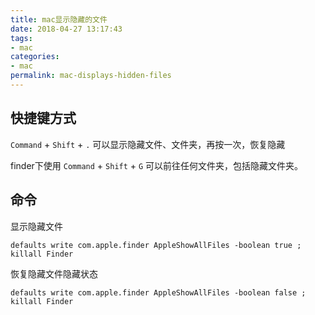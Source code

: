 ```yaml
---
title: mac显示隐藏的文件
date: 2018-04-27 13:17:43
tags:
- mac
categories:
- mac
permalink: mac-displays-hidden-files
---
```


## 快捷键方式

`Command` + `Shift` + `.` 可以显示隐藏文件、文件夹，再按一次，恢复隐藏

finder下使用 `Command` + `Shift` + `G` 可以前往任何文件夹，包括隐藏文件夹。

## 命令

显示隐藏文件

`defaults write com.apple.finder AppleShowAllFiles -boolean true ; killall Finder`

恢复隐藏文件隐藏状态

`defaults write com.apple.finder AppleShowAllFiles -boolean false ; killall Finder`

